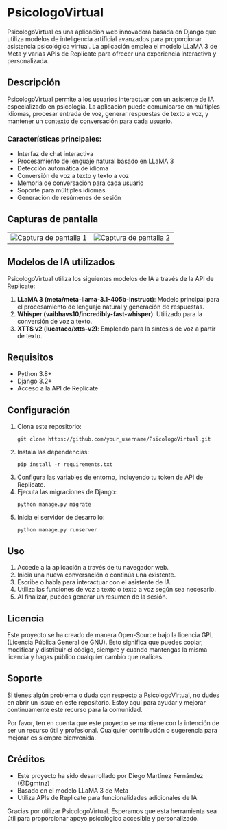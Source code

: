 # PsicologoVirtual

PsicologoVirtual es una aplicación web innovadora basada en Django que utiliza modelos de inteligencia artificial avanzados para proporcionar asistencia psicológica virtual. La aplicación emplea el modelo LLaMA 3 de Meta y varias APIs de Replicate para ofrecer una experiencia interactiva y personalizada.

## Descripción

PsicologoVirtual permite a los usuarios interactuar con un asistente de IA especializado en psicología. La aplicación puede comunicarse en múltiples idiomas, procesar entrada de voz, generar respuestas de texto a voz, y mantener un contexto de conversación para cada usuario.

### Características principales:

- Interfaz de chat interactiva
- Procesamiento de lenguaje natural basado en LLaMA 3
- Detección automática de idioma
- Conversión de voz a texto y texto a voz
- Memoria de conversación para cada usuario
- Soporte para múltiples idiomas
- Generación de resúmenes de sesión

## Capturas de pantalla

<table>
  <tr>
    <td><img src="https://github.com/user-attachments/assets/7d9315e2-5ceb-451f-b0f3-f4b4c82a3db4" alt="Captura de pantalla 1"></td>
    <td><img src="https://github.com/user-attachments/assets/fec01567-6160-4ebf-ba42-32d7d72a355b" alt="Captura de pantalla 2"></td>
  </tr>
</table>


## Modelos de IA utilizados

PsicologoVirtual utiliza los siguientes modelos de IA a través de la API de Replicate:

1. **LLaMA 3 (meta/meta-llama-3.1-405b-instruct)**: Modelo principal para el procesamiento de lenguaje natural y generación de respuestas.
2. **Whisper (vaibhavs10/incredibly-fast-whisper)**: Utilizado para la conversión de voz a texto.
3. **XTTS v2 (lucataco/xtts-v2)**: Empleado para la síntesis de voz a partir de texto.

## Requisitos

- Python 3.8+
- Django 3.2+
- Acceso a la API de Replicate

## Configuración

1. Clona este repositorio:
   ```
   git clone https://github.com/your_username/PsicologoVirtual.git
   ```
2. Instala las dependencias:
   ```
   pip install -r requirements.txt
   ```
3. Configura las variables de entorno, incluyendo tu token de API de Replicate.
4. Ejecuta las migraciones de Django:
   ```
   python manage.py migrate
   ```
5. Inicia el servidor de desarrollo:
   ```
   python manage.py runserver
   ```

## Uso

1. Accede a la aplicación a través de tu navegador web.
2. Inicia una nueva conversación o continúa una existente.
3. Escribe o habla para interactuar con el asistente de IA.
4. Utiliza las funciones de voz a texto o texto a voz según sea necesario.
5. Al finalizar, puedes generar un resumen de la sesión.

## Licencia

Este proyecto se ha creado de manera Open-Source bajo la licencia GPL (Licencia Pública General de GNU). Esto significa que puedes copiar, modificar y distribuir el código, siempre y cuando mantengas la misma licencia y hagas público cualquier cambio que realices.

## Soporte

Si tienes algún problema o duda con respecto a PsicologoVirtual, no dudes en abrir un issue en este repositorio. Estoy aquí para ayudar y mejorar continuamente este recurso para la comunidad.

Por favor, ten en cuenta que este proyecto se mantiene con la intención de ser un recurso útil y profesional. Cualquier contribución o sugerencia para mejorar es siempre bienvenida.

## Créditos

- Este proyecto ha sido desarrollado por Diego Martínez Fernández (@Dgmtnz)
- Basado en el modelo LLaMA 3 de Meta
- Utiliza APIs de Replicate para funcionalidades adicionales de IA

Gracias por utilizar PsicologoVirtual. Esperamos que esta herramienta sea útil para proporcionar apoyo psicológico accesible y personalizado.
